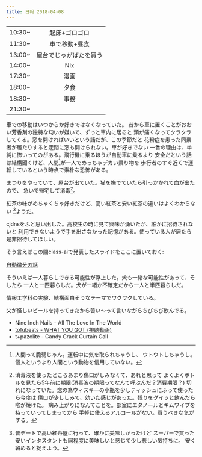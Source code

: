 ```yaml
---
title: 日報 2018-04-08
---
```


|||
|:-|:-:|
|10:30~|起床+ゴロゴロ|
|11:30~|車で移動+昼食|
|13:00~|屋台でじゃがばたを買う|
|14:00~|Nix|
|17:30~|漫画|
|18:00~|夕食|
|18:30~|事務|
|21:30~||

車での移動はいつからか好きではなくなっていた。
昔から車に置くことがおおい芳香剤の独特な匂いが嫌いで、ずっと車内に居ると
頭が痛くなってクラクラしてくる。窓を開ければいいという話だが、この季節だと
花粉症を患った同乗者が居たりすると迂闊に窓も開けられない。車が好きでない
一番の理由は、単純に怖いってのがある。飛行機に乗るほうが自動車に乗るより
安全だという話は結構聞くけど、人間[^vulnerable]が一人でめっちゃデカい乗り物を
歩行者のすぐ近くで運転しているという時点で素朴な恐怖がある。

[^vulnerable]: 人間って脆弱じゃん。運転中に気を取られちゃうし、
ウトウトしちゃうし。個人というより人間という動物を信用していない。

まつりをやっていて、屋台が出ていた。猫を撫でていたら引っかかれて血が出たので、
急いで帰宅して消毒[^disinfectant]。

[^disinfectant]: 消毒液を使ったところあまり傷口がしみなくて、あれと思って
よくよくボトルを見たら5年前に期限(消毒液の期限ってなんて呼ぶんだ？消費期限？)
切れになっていた。念の為ウィスキーの小瓶を少しティッシュにふって使ったら今度は
傷口が少ししみて、効いた感じがあった。残りをグイッと飲んだら喉が焼けた。
病み上がりになんてことを。部室にエタノールとキムワイプを持っていってしまってから
手軽に使えるアルコールがない。買うべきな気がする。

紅茶の味がめちゃくちゃ好きだけど、高い紅茶と安い紅茶の違いはよくわからない
[^taste-in-tea]ようだ。

[^taste-in-tea]: 昔デートで高い紅茶屋に行って、確かに美味しかったけど
スーパーで買った安いインタスタントも同程度に美味しいと感じて少し悲しい気持ちに。
安く窘めると捉えよう。

cjdnsをふと思い出した。高校生の時に見て興味が湧いたが、誰かに招待されないと
利用できないようで手を出さなかった記憶がある。使っている人が居たら是非招待してほしい。

そう言えばこの間class-aiで発表したスライドをここに置いておく:

[自動微分の話](https://speakerdeck.com/mt_caret/zi-dong-wei-fen-falsehua)

そういえば一人暮らしできる可能性が浮上した。犬も一緒な可能性があって、そしたら
一人と一匹暮らしだ。犬が一緒か不確定だから一人と半匹暮らしだ。

情報工学科の実験、結構面白そうなテーマでワクワクしている。

父が怪しいビールを持ってきたから苦い〜って言いながらちびちび飲んでる。

- Nine Inch Nails - All The Love In The World
- [tofubeats - WHAT YOU GOT (視聴動画)](https://www.youtube.com/watch?v=JaOc5TBkjo4)
- t+pazolite - Candy Crack Curtain Call

